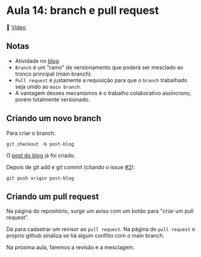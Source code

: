 # Aula 14: branch e pull request
🔗 [Vídeo](https://www.youtube.com/watch?v=YMHB0n4xezs)

## Notas
- Atividade no [blog](/docs/blog/posts/01_aula14.md)
- `Branch` é um "ramo" de versionamento que poderá ser mesclado ao tronco principal (main branch).
- `Pull request` é justamente a requisição para que o `branch` trabalhado seja unido ao `main branch`.
- A vantagem desses mecanismos é o trabalho colaborativo assíncrono, porém totalmente versionado.

## Criando um novo branch
Para criar o branch:

```git checkout -b post-blog```

O [post do blog](/docs/blog/posts/01_aula14.md) já foi criado.

Depois de git add e git commit (citando o issue [#2](https://github.com/lucasfainblat/portfolio/issues/2)):

```git push origin post-blog```

## Criando um pull request
Na página do repositório, surge um aviso com um botão para "criar um pull request".

Dá para cadastrar um revisor ao `pull request`. Na página do `pull request` o próprio github sinaliza se há algum conflito com o main branch.

Na próxima aula, faremos a revisão e a mesclagem.